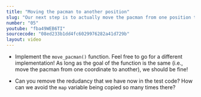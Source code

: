 ```yaml
---
title: "Moving the pacman to another position"
slug: "Our next step is to actually move the pacman from one position to another."
number: "05"
youtube: "fba49WEB6TI"
sourcecode: "08ed233b1dd4fc6029976282a41d729b"
layout: video
---
```


* Implement the `move_pacman()` function. Feel free to go for a different implementation! As long as the goal of the function is the same (i.e., move the pacman from one coordinate to another), we should be fine! 

* Can you remove the redudancy that we have now in the test code? How can we avoid the `map` variable being copied so many times there?


